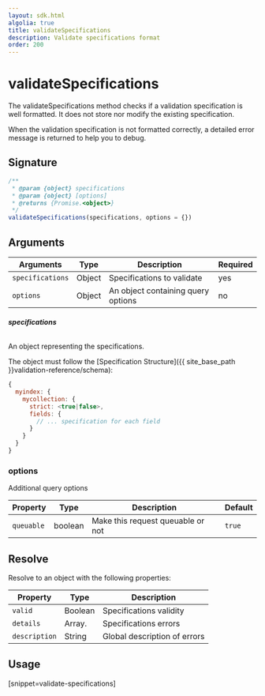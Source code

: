 ```yaml
---
layout: sdk.html
algolia: true
title: validateSpecifications
description: Validate specifications format
order: 200
---
```


# validateSpecifications

The validateSpecifications method checks if a validation specification is well formatted. It does not store nor modify the existing specification.  

When the validation specification is not formatted correctly, a detailed error message is returned to help you to debug.

## Signature

```javascript
/**
 * @param {object} specifications
 * @param {object} [options]
 * @returns {Promise.<object>}
 */
validateSpecifications(specifications, options = {})
```

## Arguments

| Arguments    | Type    | Description | Required
|--------------|---------|-------------|----------
| ``specifications`` | Object | Specifications to validate  | yes  |
| ``options`` | Object | An object containing query options    | no  |

###### **specifications**

An object representing the specifications.  

The object must follow the [Specification Structure]({{ site_base_path }}validation-reference/schema):

```js
{
  myindex: {
    mycollection: {
      strict: <true|false>,
      fields: {
        // ... specification for each field
      }
    }
  }
}
```

### **options**

Additional query options

| Property   | Type    | Description                       | Default |
| ---------- | ------- | --------------------------------- | ------- |
| `queuable` | boolean | Make this request queuable or not | `true`  |

## Resolve

Resolve to an object with the following properties:

| Property    | Type    | Description |
|--------------|---------|-------------|
| ``valid`` | Boolean | Specifications validity   |
| ``details`` | Array.<String> | Specifications errors    |
| ``description`` | String | Global description of errors    |

## Usage

[snippet=validate-specifications]
